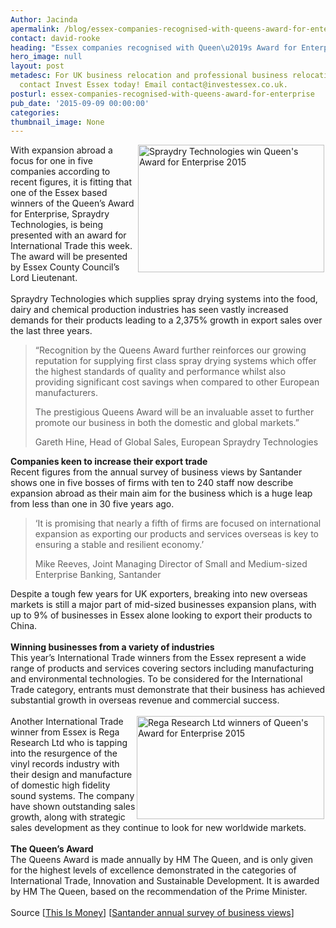 ```yaml
---
Author: Jacinda
apermalink: /blog/essex-companies-recognised-with-queens-award-for-enterprise
contact: david-rooke
heading: "Essex companies recognised with Queen\u2019s Award for Enterprise"
hero_image: null
layout: post
metadesc: For UK business relocation and professional business relocation services
  contact Invest Essex today! Email contact@investessex.co.uk.
posturl: essex-companies-recognised-with-queens-award-for-enterprise
pub_date: '2015-09-09 00:00:00'
categories:
thumbnail_image: None
---
```


<p><img alt="Spraydry Technologies win Queen's Award for Enterprise 2015" src="//images-investessex.firebaseapp.com/uploads/blog/Spraydry2.jpg" style="float:right; height:204px; margin-left:2px; margin-right:2px; width:298px"/>With expansion abroad a focus for one in five companies according to recent figures, it is fitting that one of the Essex based winners of the Queen’s Award for Enterprise, Spraydry Technologies, is being presented with an award for International Trade this week. The award will be presented by Essex County Council’s Lord Lieutenant.<br/><br/>Spraydry Technologies which supplies spray drying systems into the food, dairy and chemical production industries has seen vastly increased demands for their products leading to a 2,375% growth in export sales over the last three years.</p><blockquote><p>“Recognition by the Queens Award further reinforces our growing reputation for supplying first class spray drying systems which offer the highest standards of quality and performance whilst also providing significant cost savings when compared to other European manufacturers.</p><p>The prestigious Queens Award will be an invaluable asset to further promote our business in both the domestic and global markets.”</p><p>Gareth Hine, Head of Global Sales, European Spraydry Technologies</p></blockquote><p><strong>Companies keen to increase their export trade</strong><br/>Recent figures from the annual survey of business views by Santander shows one in five bosses of firms with ten to 240 staff now describe expansion abroad as their main aim for the business which is a huge leap from less than one in 30 five years ago.</p><blockquote><p>‘It is promising that nearly a fifth of firms are focused on international expansion as exporting our products and services overseas is key to ensuring a stable and resilient economy.’</p><p>Mike Reeves, Joint Managing Director of Small and Medium-sized Enterprise Banking, Santander</p></blockquote><p>Despite a tough few years for UK exporters, breaking into new overseas markets is still a major part of mid-sized businesses expansion plans, with up to 9% of businesses in Essex alone looking to export their products to China.<br/><br/><strong>Winning businesses from a variety of industries</strong><br/>This year’s International Trade winners from the Essex represent a wide range of products and services covering sectors including manufacturing and environmental technologies. To be considered for the International Trade category, entrants must demonstrate that their business has achieved substantial growth in overseas revenue and commercial success.<br/><br/><img alt="Rega Research Ltd winners of Queen's Award for Enterprise 2015" src="//images-investessex.firebaseapp.com/uploads/blog/Rega_QueensAward_300px_0515.jpg" style="float:right; height:165px; margin-left:2px; margin-right:2px; width:300px"/>Another International Trade winner from Essex is Rega Research Ltd who is tapping into the resurgence of the vinyl records industry with their design and manufacture of domestic high fidelity sound systems. The company have shown outstanding sales growth, along with strategic sales development as they continue to look for new worldwide markets.<br/><br/><strong>The Queen’s Award</strong><br/>The Queens Award is made annually by HM The Queen, and is only given for the highest levels of excellence demonstrated in the categories of International Trade, Innovation and Sustainable Development. It is awarded by HM The Queen, based on the recommendation of the Prime Minister.<br/><br/>Source [<a href="http://www.thisismoney.co.uk/money/smallbusiness/article-3223649/One-five-bosses-smaller-firms-want-expand-abroad.html" target="_blank">This Is Money</a>] [<a href="http://www.santander.co.uk/uk/infodetail?p_p_id=W000_hidden_WAR_W000_hiddenportlet&amp;p_p_lifecycle=1&amp;p_p_state=normal&amp;p_p_mode=view&amp;p_p_col_id=column-2&amp;p_p_col_pos=1&amp;p_p_col_count=3&amp;_W000_hidden_WAR_W000_hiddenportlet_javax.portlet.action=hiddenAction&amp;_W000_hidden_WAR_W000_hiddenportlet_base.portlet.view=ILBDInitialView&amp;_W000_hidden_WAR_W000_hiddenportlet_cid=1324581762325&amp;_W000_hidden_WAR_W000_hiddenportlet_tipo=SANContent" target="_blank">Santander annual survey of business views</a>]</p>